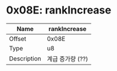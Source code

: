# 0x08E: rankIncrease

| Name | rankIncrease |
| ----| ------------ |
| Offset | 0x08E |
| Type | u8 |
| Description | 계급 증가량 (??) |<br>

